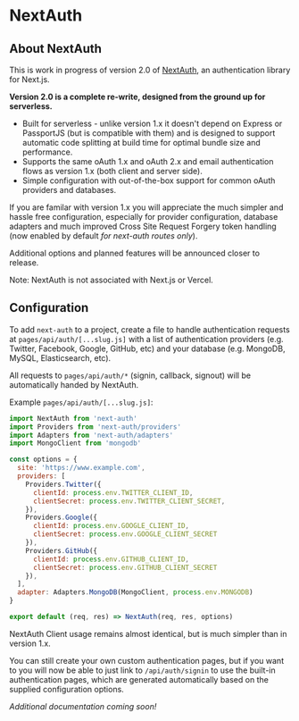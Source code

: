 # NextAuth

## About NextAuth

This is work in progress of version 2.0 of [NextAuth](https://github.com/iaincollins/next-auth/), an authentication library for Next.js.

**Version 2.0 is a complete re-write, designed from the ground up for serverless.**

* Built for serverless - unlike version 1.x it doesn't depend on Express or PassportJS (but is compatible with them) and is designed to support automatic code splitting at build time for optimal bundle size and performance.
* Supports the same oAuth 1.x and oAuth 2.x and email authentication flows as version 1.x (both client and server side).
* Simple configuration with out-of-the-box support for common oAuth providers and databases.

If you are familar with version 1.x you will appreciate the much simpler and hassle free configuration, especially for provider configuration, database adapters and much improved Cross Site Request Forgery token handling (now enabled by default *for next-auth routes only*).

Additional options and planned features will be announced closer to release.

Note: NextAuth is not associated with Next.js or Vercel.

## Configuration

To add `next-auth` to a project, create a file to handle authentication requests at `pages/api/auth/[...slug.js]` with a list of authentication providers (e.g. Twitter, Facebook, Google, GitHub, etc) and your database (e.g. MongoDB, MySQL, Elasticsearch, etc).

All requests to `pages/api/auth/*` (signin, callback, signout) will be automatically handed by NextAuth.

Example `pages/api/auth/[...slug.js]`:

```javascript
import NextAuth from 'next-auth'
import Providers from 'next-auth/providers'
import Adapters from 'next-auth/adapters'
import MongoClient from 'mongodb'

const options = {
  site: 'https://www.example.com',
  providers: [
    Providers.Twitter({
      clientId: process.env.TWITTER_CLIENT_ID,
      clientSecret: process.env.TWITTER_CLIENT_SECRET,
    }),
    Providers.Google({
      clientId: process.env.GOOGLE_CLIENT_ID,
      clientSecret: process.env.GOOGLE_CLIENT_SECRET
    }),
    Providers.GitHub({
      clientId: process.env.GITHUB_CLIENT_ID,
      clientSecret: process.env.GITHUB_CLIENT_SECRET
    }),
  ],
  adapter: Adapters.MongoDB(MongoClient, process.env.MONGODB)
}

export default (req, res) => NextAuth(req, res, options)
```

NextAuth Client usage remains almost identical, but is much simpler than in version 1.x.

You can still create your own custom authentication pages, but if you want to you will now be able to just link to `/api/auth/signin` to use the built-in authentication pages, which are generated automatically based on the supplied configuration options.

*Additional documentation coming soon!*


